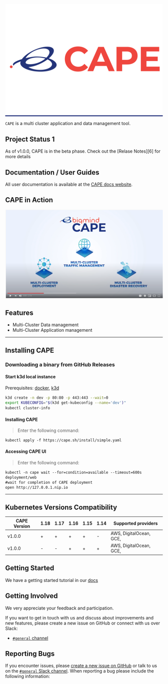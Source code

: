 
<p align="center" style="background-color:#23327c"><img src="assets/logo.png"/></p>

`CAPE` is a multi cluster application and data management tool.

## Project Status 1

As of v1.0.0, CAPE is in the beta phase. Check out the
[Relase Notes][6] for more details 


## Documentation / User Guides

All user documentation is available at the [CAPE docs website](https://docs.cape.sh/docs/).

## CAPE in Action
[![CAPE](assets/youtube-cape.png)](https://youtu.be/4KJt8NXTO8E "CAPE INTRO")

## Features

* Multi-Cluster Data management
* Multi-Cluster Application management

<hr /> 

## Installing CAPE

### Downloading a binary from GitHub Releases  
#### Start k3d local instance
Prerequisites: [docker](https://docs.docker.com/get-docker/), [k3d](https://github.com/rancher/k3d)
```sh
k3d create -n dev -p 80:80 -p 443:443 --wait=0
export KUBECONFIG="$(k3d get-kubeconfig --name='dev')"
kubectl cluster-info
````

#### Installing CAPE
> Enter the following command:
```
kubectl apply -f https://cape.sh/install/simple.yaml
```

#### Accessing CAPE UI
> Enter the following command:
```
kubectl -n cape wait --for=condition=available --timeout=600s deployment/web
#wait for completion of CAPE deployment
open http://127.0.0.1.nip.io
```
<hr />

## Kubernetes Versions Compatibility


| CAPE Version | 1.18 | 1.17 | 1.16 | 1.15 | 1.14  | Supported providers|
| --------------- | ---- | ---- | ---- | ---- | ----  | -----------------|
| v1.0.0        | +    | +    | +    | +    | -        | AWS, DigitalOcean, GCE,  |
| v1.0.0        | -    | -    | +    | +    | +        | AWS, DigitalOcean, GCE,  |

## Getting Started
We have a getting started tutorial in our  [docs](https://docs.cape.sh/docs/simple-install)

## Getting Involved

We very appreciate your feedback and participation.

If you want to get in touch with us and discuss about improvements and new
features, please create a new issue on GitHub or connect with us over Slack:

* [`#general` channel](https://capesh.slack.com)

## Reporting Bugs

If you encounter issues, please [create a new issue on GitHub](https://github.com/cape-sh/cape/issues/new) or talk to us
on the [`#general` Slack channel](https://capesh.slack.com). When reporting a bug please include the
following information:



[1]: https://github.com/cape-sh/cape/issues/new
[2]: https://github.com/cape-sh/cape#features
[3]: https://groups.google.com/forum/#!forum/cape-sh
[4]: http://capesh.slack.io/
[5]: https://docs.cape.sh/blog/2020/06/01/Introducing-CAPE-v0.1.1


